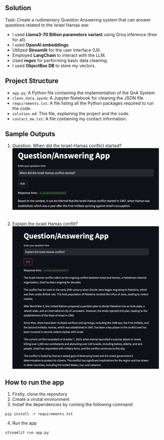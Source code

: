 ## Solution
Task: Create a rudimentary Question Answering system that can answer questions related to the Israel Hamas war.

- I used **Llama3-70 Billion parameters variant** using Groq inference (free for all).
- I used **OpenAI embeddings**.
- Utilized **Streamlit** for the user interface (UI).
- Employed **LangChain** to interact with the LLM.
- Used **regex** for performing basic data cleaning.
- I used **ObjectBox DB** to store my vectors.
 
 ## Project Structure

- `app.py`: A Python file containing the implementation of the QnA System
- `clean_data.ipynb`: A Jupyter Notebook for cleaning the JSON file.
- `requirements.txt`: A file listing all the Python packages required to run the code.
- `solution.md`: This file, explaining the project and the code.
- `contact_me.txt`: A file containing my contact information.

## Sample Outputs
1.  Question: When did the Israel-Hamas conflict started?
![Example 1](image.png)
<br><br><br>
2.  Explain the Israel Hamas conflit?
![Example 2](image-1.png)

## How to run the app
1. Firstly, clone the repository
2. Create a virutal environment
3. Install the dependencies by running the following command
```
pip install -r requirements.txt
```
4. Run the app
```
streamlit run app.py
```